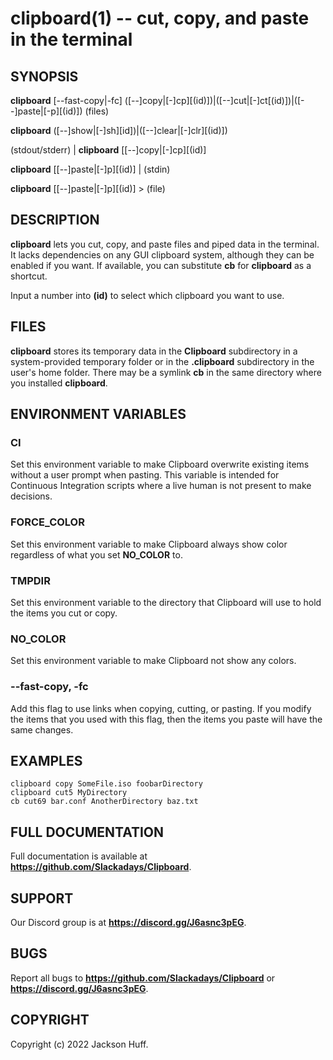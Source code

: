 clipboard(1) -- cut, copy, and paste in the terminal
=====

## SYNOPSIS

**clipboard** [--fast-copy|-fc] ([--]copy|[-]cp][(id)])|([--]cut|[-]ct[(id)])|([--]paste|[-p][(id)]) (files)

**clipboard** ([--]show|[-]sh][id])|([--]clear|[-]clr][(id)])

(stdout/stderr) | **clipboard** [[--]copy|[-]cp][(id)]

**clipboard** [[--]paste|[-]p][(id)] | (stdin)

**clipboard** [[--]paste|[-]p][(id)] > (file)

## DESCRIPTION

**clipboard** lets you cut, copy, and paste files and piped data in the terminal. It lacks dependencies on any GUI clipboard system, although they can be enabled if you want. If available, you can substitute **cb** for **clipboard** as a shortcut.

Input a number into **(id)** to select which clipboard you want to use. 

## FILES

**clipboard** stores its temporary data in the **Clipboard** subdirectory in a system-provided temporary folder or in the **.clipboard** subdirectory in the user's home folder. There may be a symlink **cb** in the same directory where you installed **clipboard**.

## ENVIRONMENT VARIABLES

### **CI**

Set this environment variable to make Clipboard overwrite existing items without a user prompt when pasting. This variable is intended for Continuous Integration scripts where a live human is not present to make decisions.

### **FORCE_COLOR**

Set this environment variable to make Clipboard always show color regardless of what you set **NO_COLOR** to.

### **TMPDIR**

Set this environment variable to the directory that Clipboard will use to hold the items you cut or copy.

### **NO_COLOR**

Set this environment variable to make Clipboard not show any colors.

### **\-\-fast-copy**, **-fc**

Add this flag to use links when copying, cutting, or pasting. If you modify the items that you used with this flag, then the items you paste will have the same changes.

## EXAMPLES

```
clipboard copy SomeFile.iso foobarDirectory
clipboard cut5 MyDirectory
cb cut69 bar.conf AnotherDirectory baz.txt
```

## FULL DOCUMENTATION

Full documentation is available at __https://github.com/Slackadays/Clipboard__.

## SUPPORT

Our Discord group is at __https://discord.gg/J6asnc3pEG__.

## BUGS

Report all bugs to __https://github.com/Slackadays/Clipboard__ or __https://discord.gg/J6asnc3pEG__.

## COPYRIGHT

Copyright (c) 2022 Jackson Huff.